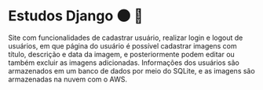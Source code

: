# Estudos Django :new_moon: :milky_way:
Site com funcionalidades de cadastrar usuário, realizar login e logout de usuários, em que página do usuário é possível cadastrar imagens com título, 
descrição e data da imagem, e posteriormente podem editar ou também excluir as imagens adicionadas.
Informações dos usuários são armazenados em um banco de dados por meio do SQLite, e as imagens são armazenadas na nuvem com o AWS.
